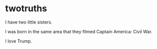 # twotruths

I have two little sisters.

I was born in the same area that they filmed Captain America: Civil War.

I love Trump.
